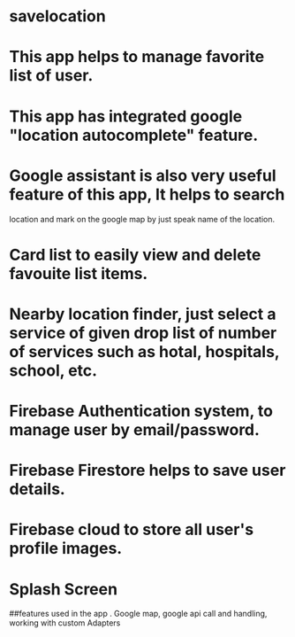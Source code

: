# savelocation
# This app helps to manage favorite list of user. 
# This app has integrated google "location autocomplete" feature.
# Google assistant is also very useful feature of this app, It helps to search
  location and mark on the google map by just speak name of the location.
# Card list to easily view and delete favouite list items.
# Nearby location finder, just select a service of given drop list of number of services such as hotal, hospitals, school, etc.
# Firebase Authentication system, to manage user by email/password.
# Firebase Firestore helps to save user details. 
# Firebase cloud to store all user's profile images. 
# Splash Screen 
##features used in the app . Google map, google api call and handling, working with custom Adapters
